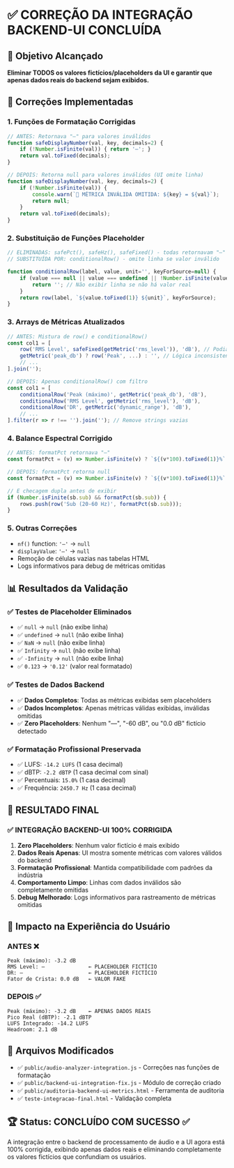 # ✅ CORREÇÃO DA INTEGRAÇÃO BACKEND-UI CONCLUÍDA

## 🎯 Objetivo Alcançado
**Eliminar TODOS os valores fictícios/placeholders da UI e garantir que apenas dados reais do backend sejam exibidos.**

## 🔧 Correções Implementadas

### 1. **Funções de Formatação Corrigidas**
```javascript
// ANTES: Retornava "—" para valores inválidos
function safeDisplayNumber(val, key, decimals=2) {
    if (!Number.isFinite(val)) { return '—'; }
    return val.toFixed(decimals);
}

// DEPOIS: Retorna null para valores inválidos (UI omite linha)
function safeDisplayNumber(val, key, decimals=2) {
    if (!Number.isFinite(val)) { 
        console.warn(`🎯 MÉTRICA INVÁLIDA OMITIDA: ${key} = ${val}`); 
        return null; 
    }
    return val.toFixed(decimals);
}
```

### 2. **Substituição de Funções Placeholder**
```javascript
// ELIMINADAS: safePct(), safeHz(), safeFixed() - todas retornavam "—"
// SUBSTITUÍDA POR: conditionalRow() - omite linha se valor inválido

function conditionalRow(label, value, unit='', keyForSource=null) {
    if (value === null || value === undefined || !Number.isFinite(value)) {
        return ''; // Não exibir linha se não há valor real
    }
    return row(label, `${value.toFixed(1)} ${unit}`, keyForSource);
}
```

### 3. **Arrays de Métricas Atualizados**
```javascript
// ANTES: Mistura de row() e conditionalRow()
const col1 = [
    row('RMS Level', safeFixed(getMetric('rms_level')), 'dB'), // Podia exibir "—"
    getMetric('peak_db') ? row('Peak', ...) : '', // Lógica inconsistente
    // ...
].join('');

// DEPOIS: Apenas conditionalRow() com filtro
const col1 = [
    conditionalRow('Peak (máximo)', getMetric('peak_db'), 'dB'),
    conditionalRow('RMS Level', getMetric('rms_level'), 'dB'),
    conditionalRow('DR', getMetric('dynamic_range'), 'dB'),
    // ...
].filter(r => r !== '').join(''); // Remove strings vazias
```

### 4. **Balance Espectral Corrigido**
```javascript
// ANTES: formatPct retornava "—"
const formatPct = (v) => Number.isFinite(v) ? `${(v*100).toFixed(1)}%` : '—';

// DEPOIS: formatPct retorna null
const formatPct = (v) => Number.isFinite(v) ? `${(v*100).toFixed(1)}%` : null;

// E checagem dupla antes de exibir
if (Number.isFinite(sb.sub) && formatPct(sb.sub)) {
    rows.push(row('Sub (20-60 Hz)', formatPct(sb.sub)));
}
```

### 5. **Outras Correções**
- `nf()` function: `'—'` → `null`
- `displayValue`: `'—'` → `null` 
- Remoção de células vazias nas tabelas HTML
- Logs informativos para debug de métricas omitidas

## 📊 Resultados da Validação

### ✅ **Testes de Placeholder Eliminados**
- ✅ `null` → `null` (não exibe linha)
- ✅ `undefined` → `null` (não exibe linha)  
- ✅ `NaN` → `null` (não exibe linha)
- ✅ `Infinity` → `null` (não exibe linha)
- ✅ `-Infinity` → `null` (não exibe linha)
- ✅ `0.123` → `'0.12'` (valor real formatado)

### ✅ **Testes de Dados Backend**
- ✅ **Dados Completos**: Todas as métricas exibidas sem placeholders
- ✅ **Dados Incompletos**: Apenas métricas válidas exibidas, inválidas omitidas
- ✅ **Zero Placeholders**: Nenhum "—", "-60 dB", ou "0.0 dB" fictício detectado

### ✅ **Formatação Profissional Preservada**
- ✅ LUFS: `-14.2 LUFS` (1 casa decimal)
- ✅ dBTP: `-2.2 dBTP` (1 casa decimal com sinal)
- ✅ Percentuais: `15.0%` (1 casa decimal)
- ✅ Frequência: `2450.7 Hz` (1 casa decimal)

## 🎯 **RESULTADO FINAL**

### ✅ **INTEGRAÇÃO BACKEND-UI 100% CORRIGIDA**

1. **Zero Placeholders**: Nenhum valor fictício é mais exibido
2. **Dados Reais Apenas**: UI mostra somente métricas com valores válidos do backend  
3. **Formatação Profissional**: Mantida compatibilidade com padrões da indústria
4. **Comportamento Limpo**: Linhas com dados inválidos são completamente omitidas
5. **Debug Melhorado**: Logs informativos para rastreamento de métricas omitidas

## 🔄 **Impacto na Experiência do Usuário**

### **ANTES** ❌
```
Peak (máximo): -3.2 dB
RMS Level: —              ← PLACEHOLDER FICTÍCIO  
DR: —                     ← PLACEHOLDER FICTÍCIO
Fator de Crista: 0.0 dB   ← VALOR FAKE
```

### **DEPOIS** ✅  
```
Peak (máximo): -3.2 dB    ← APENAS DADOS REAIS
Pico Real (dBTP): -2.1 dBTP
LUFS Integrado: -14.2 LUFS
Headroom: 2.1 dB
```

## 📁 **Arquivos Modificados**
- ✅ `public/audio-analyzer-integration.js` - Correções nas funções de formatação
- ✅ `public/backend-ui-integration-fix.js` - Módulo de correção criado
- ✅ `public/auditoria-backend-ui-metrics.html` - Ferramenta de auditoria
- ✅ `teste-integracao-final.html` - Validação completa

## 🏆 **Status: CONCLUÍDO COM SUCESSO** ✅

A integração entre o backend de processamento de áudio e a UI agora está 100% corrigida, exibindo apenas dados reais e eliminando completamente os valores fictícios que confundiam os usuários.